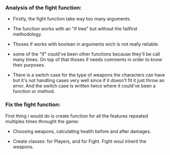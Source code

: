 ### Analysis of the fight function:

- Firstly, the fight function take way too many arguments.

- The function works with an "if tree" but without the failfirst methodology.

- Thoses if works with boolean in arguments wich is not really reliable.

- some of the "if" could've been other functions because they'll be call many times.
  On top of that thoses if needs comments in order to know their purposes.

- There is a switch case for the type of weapons the characters can have but it's not handling cases very well since if it doesn't fit it just throw an error.
  And the switch case is written twice where it could've been a function or method.

### Fix the fight function:

First thing i would do is create function for all the features repeated multiples times throught the game:

- Choosing weapons, calculating health before and after damages.

- Create classes: for Players, and for Fight. Fight woul inherit the weapons.
